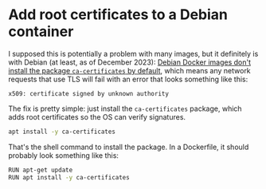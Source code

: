 # Add root certificates to a Debian container

I supposed this is potentially a problem with many images, but it definitely is with Debian (at least, as of December 2023): [Debian Docker images don't install the package `ca-certificates` by default](https://github.com/debuerreotype/docker-debian-artifacts/issues/15), which means any network requests that use TLS will fail with an error that looks something like this:

```
x509: certificate signed by unknown authority
```

The fix is pretty simple: just install the `ca-certificates` package, which adds root certificates so the OS can verify signatures.

```sh
apt install -y ca-certificates
```

That's the shell command to install the package. In a Dockerfile, it should probably look something like this:

```sh
RUN apt-get update
RUN apt install -y ca-certificates
```
